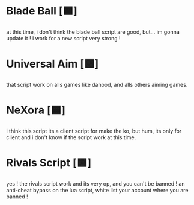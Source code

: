 


# Blade Ball [🟧]

at this time, i don't think the blade ball script are good, but... im gonna update it ! i work for a new script very strong ! 

# Universal Aim [🟩]

that script work on alls games like dahood, and alls others aiming games.

# NeXora [🟧]

i think this script its a client script for make the ko, but hum, its only for client and i don't know if the script work at this time.

# Rivals Script [🟩]

yes ! the rivals script work and its very op, and you can't be banned ! an anti-cheat bypass on the lua script, white list your account where you are banned !
